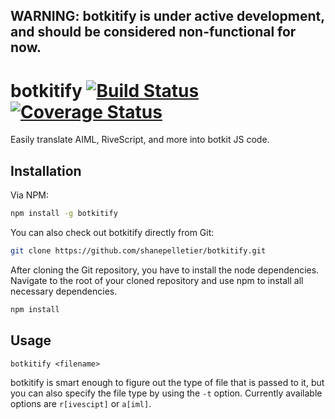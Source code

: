 ## WARNING: botkitify is under active development, and should be considered non-functional for now.

# botkitify [![Build Status](https://travis-ci.org/shanepelletier/botkitify.svg?branch=master)](https://travis-ci.org/shanepelletier/botkitify) [![Coverage Status](https://coveralls.io/repos/github/shanepelletier/botkitify/badge.svg?branch=master)](https://coveralls.io/github/shanepelletier/botkitify?branch=master)
Easily translate AIML, RiveScript, and more into botkit JS code.

## Installation
Via NPM:
```bash
npm install -g botkitify
```

You can also check out botkitify directly from Git:
```bash
git clone https://github.com/shanepelletier/botkitify.git
```

After cloning the Git repository, you have to install the node dependencies. Navigate to the root of your cloned repository and use npm to install all necessary dependencies.
```bash
npm install
```

## Usage
```
botkitify <filename>
```

botkitify is smart enough to figure out the type of file that is passed to it, but you can also specify the file type by using the ```-t``` option. Currently available options are ```r[ivescipt]``` or ```a[iml]```.
